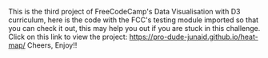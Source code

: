 This is the third project of FreeCodeCamp's Data Visualisation with D3 curriculum, here is the code with the FCC's testing module imported so that you can check it out, this may help you out if you are stuck in this challenge.
Click on this link to view the project: https://pro-dude-junaid.github.io/heat-map/
Cheers,
Enjoy!!
